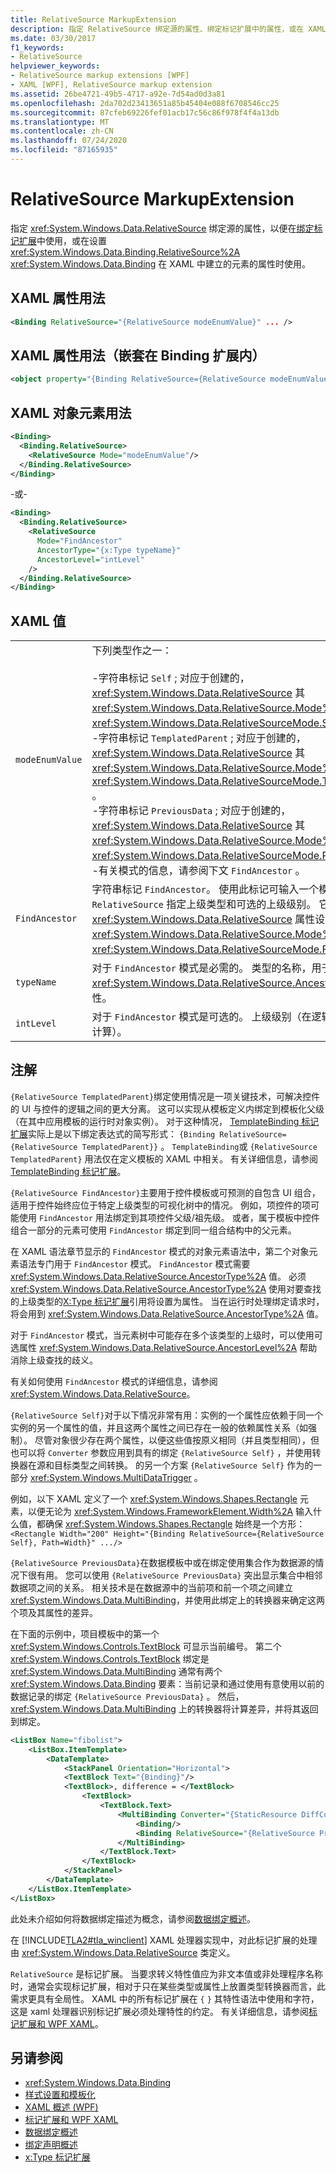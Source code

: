 ```yaml
---
title: RelativeSource MarkupExtension
description: 指定 RelativeSource 绑定源的属性、绑定标记扩展中的属性，或在 XAML 中设置绑定的 RelativeSource 属性时。
ms.date: 03/30/2017
f1_keywords:
- RelativeSource
helpviewer_keywords:
- RelativeSource markup extensions [WPF]
- XAML [WPF], RelativeSource markup extension
ms.assetid: 26be4721-49b5-4717-a92e-7d54ad0d3a81
ms.openlocfilehash: 2da702d23413651a85b45404e088f6708546cc25
ms.sourcegitcommit: 87cfeb69226fef01acb17c56c86f978f4f4a13db
ms.translationtype: MT
ms.contentlocale: zh-CN
ms.lasthandoff: 07/24/2020
ms.locfileid: "87165935"
---
```

# <a name="relativesource-markupextension"></a>RelativeSource MarkupExtension

指定 <xref:System.Windows.Data.RelativeSource> 绑定源的属性，以便在[绑定标记扩展](binding-markup-extension.md)中使用，或在设置 <xref:System.Windows.Data.Binding.RelativeSource%2A> <xref:System.Windows.Data.Binding> 在 XAML 中建立的元素的属性时使用。

## <a name="xaml-attribute-usage"></a>XAML 属性用法

```xml
<Binding RelativeSource="{RelativeSource modeEnumValue}" ... />
```

## <a name="xaml-attribute-usage-nested-within-binding-extension"></a>XAML 属性用法（嵌套在 Binding 扩展内）

```xml
<object property="{Binding RelativeSource={RelativeSource modeEnumValue} ...}" ... />
```

## <a name="xaml-object-element-usage"></a>XAML 对象元素用法

```xml
<Binding>
  <Binding.RelativeSource>
    <RelativeSource Mode="modeEnumValue"/>
  </Binding.RelativeSource>
</Binding>
```

-或-

```xml
<Binding>
  <Binding.RelativeSource>
    <RelativeSource
      Mode="FindAncestor"
      AncestorType="{x:Type typeName}"
      AncestorLevel="intLevel"
    />
  </Binding.RelativeSource>
</Binding>
```

## <a name="xaml-values"></a>XAML 值

|||
|-|-|
|`modeEnumValue`|下列类型作之一：<br /><br /> -字符串标记 `Self` ; 对应于创建的， <xref:System.Windows.Data.RelativeSource> 其 <xref:System.Windows.Data.RelativeSource.Mode%2A> 属性设置为 <xref:System.Windows.Data.RelativeSourceMode.Self> 。<br />-字符串标记 `TemplatedParent` ; 对应于创建的， <xref:System.Windows.Data.RelativeSource> 其 <xref:System.Windows.Data.RelativeSource.Mode%2A> 属性设置为 <xref:System.Windows.Data.RelativeSourceMode.TemplatedParent> 。<br />-字符串标记 `PreviousData` ; 对应于创建的， <xref:System.Windows.Data.RelativeSource> 其 <xref:System.Windows.Data.RelativeSource.Mode%2A> 属性设置为 <xref:System.Windows.Data.RelativeSourceMode.PreviousData> 。<br />-有关模式的信息，请参阅下文 `FindAncestor` 。|
|`FindAncestor`|字符串标记 `FindAncestor`。 使用此标记可输入一个模式，以便 `RelativeSource` 指定上级类型和可选的上级级别。 它对应于通过将 <xref:System.Windows.Data.RelativeSource> 属性设置为 <xref:System.Windows.Data.RelativeSource.Mode%2A> 而创建的 <xref:System.Windows.Data.RelativeSourceMode.FindAncestor>。|
|`typeName`|对于 `FindAncestor` 模式是必需的。 类型的名称，用于填充 <xref:System.Windows.Data.RelativeSource.AncestorType%2A> 属性。|
|`intLevel`|对于 `FindAncestor` 模式是可选的。 上级级别（在逻辑树中向父级方向计算）。|

## <a name="remarks"></a>注解

`{RelativeSource TemplatedParent}`绑定使用情况是一项关键技术，可解决控件的 UI 与控件的逻辑之间的更大分离。 这可以实现从模板定义内绑定到模板化父级（在其中应用模板的运行时对象实例）。 对于这种情况， [TemplateBinding 标记扩展](templatebinding-markup-extension.md)实际上是以下绑定表达式的简写形式： `{Binding RelativeSource={RelativeSource TemplatedParent}}` 。 `TemplateBinding`或 `{RelativeSource TemplatedParent}` 用法仅在定义模板的 XAML 中相关。 有关详细信息，请参阅[TemplateBinding 标记扩展](templatebinding-markup-extension.md)。

`{RelativeSource FindAncestor}`主要用于控件模板或可预测的自包含 UI 组合，适用于控件始终应位于特定上级类型的可视化树中的情况。 例如，项控件的项可能使用 `FindAncestor` 用法绑定到其项控件父级/祖先级。 或者，属于模板中控件组合一部分的元素可使用 `FindAncestor` 绑定到同一组合结构中的父元素。

在 XAML 语法章节显示的 `FindAncestor` 模式的对象元素语法中，第二个对象元素语法专门用于 `FindAncestor` 模式。 `FindAncestor` 模式需要 <xref:System.Windows.Data.RelativeSource.AncestorType%2A> 值。 必须 <xref:System.Windows.Data.RelativeSource.AncestorType%2A> 使用对要查找的上级类型的[X:Type 标记扩展](../../../desktop-wpf/xaml-services/xtype-markup-extension.md)引用将设置为属性。 当在运行时处理绑定请求时，将会用到 <xref:System.Windows.Data.RelativeSource.AncestorType%2A> 值。

对于 `FindAncestor` 模式，当元素树中可能存在多个该类型的上级时，可以使用可选属性 <xref:System.Windows.Data.RelativeSource.AncestorLevel%2A> 帮助消除上级查找的歧义。

有关如何使用 `FindAncestor` 模式的详细信息，请参阅 <xref:System.Windows.Data.RelativeSource>。

`{RelativeSource Self}`对于以下情况非常有用：实例的一个属性应依赖于同一个实例的另一个属性的值，并且这两个属性之间已存在一般的依赖属性关系（如强制）。 尽管对象很少存在两个属性，以便这些值按原义相同（并且类型相同），但也可以将 `Converter` 参数应用到具有的绑定 `{RelativeSource Self}` ，并使用转换器在源和目标类型之间转换。 的另一个方案 `{RelativeSource Self}` 作为的一部分 <xref:System.Windows.MultiDataTrigger> 。

例如，以下 XAML 定义了一个 <xref:System.Windows.Shapes.Rectangle> 元素，以便无论为 <xref:System.Windows.FrameworkElement.Width%2A> 输入什么值，都确保 <xref:System.Windows.Shapes.Rectangle> 始终是一个方形：`<Rectangle Width="200" Height="{Binding RelativeSource={RelativeSource Self}, Path=Width}" .../>`

`{RelativeSource PreviousData}`在数据模板中或在绑定使用集合作为数据源的情况下很有用。 您可以使用 `{RelativeSource PreviousData}` 突出显示集合中相邻数据项之间的关系。 相关技术是在数据源中的当前项和前一个项之间建立 <xref:System.Windows.Data.MultiBinding>，并使用此绑定上的转换器来确定这两个项及其属性的差异。

在下面的示例中，项目模板中的第一个 <xref:System.Windows.Controls.TextBlock> 可显示当前编号。 第二个 <xref:System.Windows.Controls.TextBlock> 绑定是 <xref:System.Windows.Data.MultiBinding> 通常有两个 <xref:System.Windows.Data.Binding> 要素：当前记录和通过使用有意使用以前的数据记录的绑定 `{RelativeSource PreviousData}` 。 然后，<xref:System.Windows.Data.MultiBinding> 上的转换器将计算差异，并将其返回到绑定。

```xml
<ListBox Name="fibolist">
    <ListBox.ItemTemplate>
        <DataTemplate>
            <StackPanel Orientation="Horizontal">
            <TextBlock Text="{Binding}"/>
            <TextBlock>, difference = </TextBlock>
                <TextBlock>
                    <TextBlock.Text>
                        <MultiBinding Converter="{StaticResource DiffConverter}">
                            <Binding/>
                            <Binding RelativeSource="{RelativeSource PreviousData}"/>
                        </MultiBinding>
                    </TextBlock.Text>
                </TextBlock>
            </StackPanel>
        </DataTemplate>
    </ListBox.ItemTemplate>
</ListBox>
```

此处未介绍如何将数据绑定描述为概念，请参阅[数据绑定概述](../../../desktop-wpf/data/data-binding-overview.md)。

在 [!INCLUDE[TLA2#tla_winclient](../../../../includes/tla2sharptla-winclient-md.md)] XAML 处理器实现中，对此标记扩展的处理由 <xref:System.Windows.Data.RelativeSource> 类定义。

`RelativeSource` 是标记扩展。 当要求转义特性值应为非文本值或非处理程序名称时，通常会实现标记扩展，相对于只在某些类型或属性上放置类型转换器而言，此需求更具有全局性。 XAML 中的所有标记扩展在 `{` `}` 其特性语法中使用和字符，这是 xaml 处理器识别标记扩展必须处理特性的约定。 有关详细信息，请参阅[标记扩展和 WPF XAML](markup-extensions-and-wpf-xaml.md)。

## <a name="see-also"></a>另请参阅

- <xref:System.Windows.Data.Binding>
- [样式设置和模板化](../../../desktop-wpf/fundamentals/styles-templates-overview.md)
- [XAML 概述 (WPF)](../../../desktop-wpf/fundamentals/xaml.md)
- [标记扩展和 WPF XAML](markup-extensions-and-wpf-xaml.md)
- [数据绑定概述](../../../desktop-wpf/data/data-binding-overview.md)
- [绑定声明概述](../data/binding-declarations-overview.md)
- [x:Type 标记扩展](../../../desktop-wpf/xaml-services/xtype-markup-extension.md)
